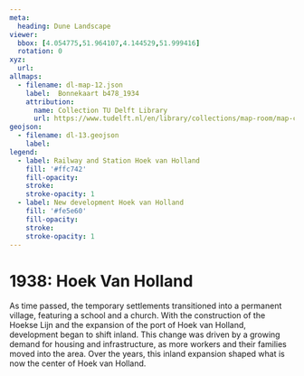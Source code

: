 ```yaml
---
meta:
  heading: Dune Landscape
viewer:
  bbox: [4.054775,51.964107,4.144529,51.999416]
  rotation: 0
xyz:
  url:
allmaps:
  - filename: dl-map-12.json
    label: 	Bonnekaart b478_1934
    attribution:
      name: Collection TU Delft Library 
      url: https://www.tudelft.nl/en/library/collections/map-room/map-collection/historical-maps/bonne-maps-1865-1930
geojson:
  - filename: dl-13.geojson
    label:
legend:
  - label: Railway and Station Hoek van Holland
    fill: '#ffc742'
    fill-opacity: 
    stroke: 
    stroke-opacity: 1
  - label: New development Hoek van Holland
    fill: '#fe5e60'
    fill-opacity: 
    stroke: 
    stroke-opacity: 1
---
```


# 1938: Hoek Van Holland 

As time passed, the temporary settlements transitioned into a permanent village, featuring a school and a church. With the construction of the Hoekse Lijn and the expansion of the port of Hoek van Holland, development began to shift inland. This change was driven by a growing demand for housing and infrastructure, as more workers and their families moved into the area. Over the years, this inland expansion shaped what is now the center of Hoek van Holland.